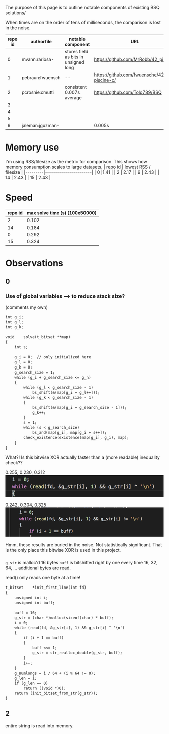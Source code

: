 The purpose of this page is to outline notable components of existing BSQ solutions/

When times are on the order of tens of milliseconds, the comparison is lost in the noise.

| repo id | authorfile | notable component |  URL | 
|----|------------|------------------|------------|
| 0 |mvann:rariosa- | stores field as bits in unsigned long |  https://github.com/MrRobb/42_piscine/ |
| 1 |pebraun:fwuensch| -- | https://github.com/fwuensche/42-piscine-c/ |
| 2 |pcrosnie:cmutti| consistent 0.007s average | https://github.com/Tolo789/BSQ |
| 3 |	   |           |                  | https://github.com/vmarchaud/42-piscine/|
| 4 |      |           |                   | https://github.com/hopeczuba/bsq |
| 5 |      |           |                   |  https://github.com/SuperSpyTX/42-Piscine/ |
| 9 |jaleman:jguzman-|           |   0.005s                | https://github.com/jraleman/42_Piscine-C |


# Memory use
I'm using RSS/filesize as the metric for comparison.  This shows how memory consumption scales to large datasets.
| repo id | lowest RSS / filesize |
|---------|-----------------------|
|  0 |1.41 |
| 2 | 2.17 |
| 9 | 2.43 |
| 14 | 2.43 |
| 15 | 2.43 |

# Speed
| repo id | max solve time (s) (100x50000) |
|---------|-----------------------|
|  2 | 0.102 |
| 14 | 0.184 |
| 0 | 0.292 |
| 15 | 0.324 |

# Observations
## 0
### Use of global variables --> to reduce stack size?
(comments my own)
```
int g_i;
int g_l;
int g_k;

void	solve(t_bitset **map)
{
	int s;

	g_i = 0;  // only initialized here
	g_l = 0;
	g_k = 0;
	g_search_size = 1;
	while (g_i + g_search_size <= g_n)
	{
		while (g_l < g_search_size - 1)
			bs_shift(&(map[g_i + g_l++]));
		while (g_k < g_search_size - 1)
		{
			bs_shift(&(map[g_i + g_search_size - 1]));
			g_k++;
		}
		s = 1;
		while (s < g_search_size)
			bs_and(map[g_i], map[g_i + s++]);
		check_existence(existence(map[g_i], g_i), map);
	}
}
```

What?!
Is this bitwise XOR actually faster than a (more readable) inequality check??

0.255, 0.230, 0.312
![](2018-10-09-16-39-11.png)

0.242, 0.304, 0.325
![](2018-10-09-16-41-36.png)

Hmm, these results are buried in the noise.  Not statistically significant.  That is the only place this bitwise XOR is used in this project.

### 

`g_str` is malloc'd 16 bytes
`buff` is bitshifted right by one every time 16, 32, 64, ... additional bytes are read.

read() only reads one byte at a time!

```
t_bitset	*init_first_line(int fd)
{
	unsigned int i;
	unsigned int buff;

	buff = 16;
	g_str = (char *)malloc(sizeof(char) * buff);
	i = 0;
	while (read(fd, &g_str[i], 1) && g_str[i] ^ '\n')
	{
		if (i + 1 == buff)
		{
			buff <<= 1;
			g_str = str_realloc_double(g_str, buff);
		}
		i++;
	}
	g_numlongs = i / 64 + (i % 64 != 0);
	g_len = i;
	if (g_len == 0)
		return ((void *)0);
	return (init_bitset_from_str(g_str));
}
```

## 2 
entire string is read into memory.  